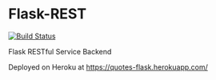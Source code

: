 # Flask-REST
[![Build Status](https://travis-ci.com/alexisfranche/Quote-Flask.svg?branch=master)](https://travis-ci.com/alexisfranche/Quote-Flask)

Flask RESTful Service Backend

Deployed on Heroku at https://quotes-flask.herokuapp.com/
